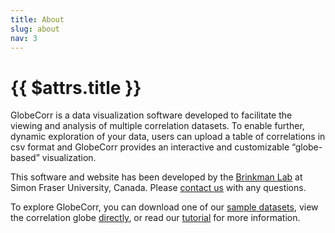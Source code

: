 ```yaml
---
title: About
slug: about
nav: 3
---
```

# {{ $attrs.title }} 

GlobeCorr is a data visualization software developed to facilitate the viewing and analysis of multiple correlation datasets. To enable further, dynamic exploration of your data, users can upload a table of correlations in csv format and GlobeCorr provides an interactive and customizable “globe-based” visualization.  

This software and website has been developed by the [Brinkman Lab](https://www.brinkman.mbb.sfu.ca/) at Simon Fraser University, Canada. Please [contact us](/acknowledgements) with any questions. 

To explore GlobeCorr, you can download one of our [sample datasets](/sample_small.csv), view the correlation globe [directly](/globe?view=%2Fsample_small.csv), or read our [tutorial](/tutorial) for more information.
